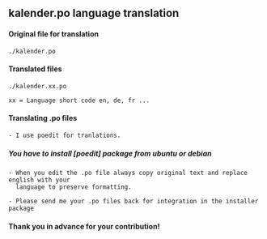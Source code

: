## kalender.po language translation

#### Original file for translation
    ./kalender.po

#### Translated files
    ./kalender.xx.po

    xx = Language short code en, de, fr ...

#### Translating .po files
    - I use poedit for tranlations.
#####    You have to install [poedit]  package from ubuntu or debian
    - When you edit the .po file always copy original text and replace english with your
      language to preserve formatting.

    - Please send me your .po files back for integration in the installer package

#### Thank you in advance for your contribution!
